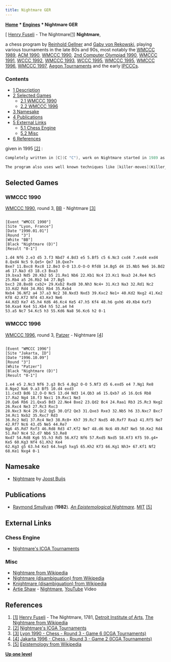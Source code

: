 ```yaml
---
title: Nightmare GER
---
```

**[Home](Home "Home") \* [Engines](Engines "Engines") \* Nightmare GER**



[ [Henry Fuseli](Category:Henry_Fuseli "Category:Henry Fuseli") - The Nightmare<a id="cite-note-1" href="#cite-ref-1">[1]</a>
**Nightmare**,  

a chess program by [Reinhold Gellner](Reinhold_Gellner "Reinhold Gellner") and [Gaby von Rekowski](Gaby_von_Rekowski "Gaby von Rekowski"), playing various tournaments in the late 80s and 90s, most notably the [WMCCC 1989](WMCCC_1989 "WMCCC 1989"), [ACM 1990](ACM_1990 "ACM 1990"), [WMCCC 1990](WMCCC_1990 "WMCCC 1990"), [2nd Computer Olympiad 1990](2nd_Computer_Olympiad#Chess "2nd Computer Olympiad"), [WMCCC 1991](WMCCC_1991 "WMCCC 1991"), [WCCC 1992](WCCC_1992 "WCCC 1992"), [WMCCC 1993](WMCCC_1993 "WMCCC 1993"), [WCCC 1995](WCCC_1995 "WCCC 1995"), [WMCCC 1995](WMCCC_1995 "WMCCC 1995"), [WMCCC 1996](WMCCC_1996 "WMCCC 1996"), [WMCCC 1997](WMCCC_1997 "WMCCC 1997"), [Aegon Tournaments](Aegon_Tournaments "Aegon Tournaments") and the early [IPCCCs](IPCCC "IPCCC"). 



### Contents


* [1 Description](#description)
* [2 Selected Games](#selected-games)
	+ [2.1 WMCCC 1990](#wmccc-1990)
	+ [2.2 WMCCC 1996](#wmccc-1996)
* [3 Namesake](#namesake)
* [4 Publications](#publications)
* [5 External Links](#external-links)
	+ [5.1 Chess Engine](#chess-engine)
	+ [5.2 Misc](#misc)
* [6 References](#references)






given in 1995 <a id="cite-note-2" href="#cite-ref-2">[2]</a> :




```C++
Completely written in [C](C "C"), work on Nightmare started in 1989 as a non-commercial project. It is a [brute force](Brute-Force "Brute-Force") program searching up to 7-ply in the middle-game with a selective search depth of up to 40 ply. Modified [null-move searches](Null_Move_Pruning "Null Move Pruning"), modified [singular extensions](Singular_Extensions "Singular Extensions"), [part-ply extensions](Extensions#FractionalExtensions "Extensions") and a new idea of hashing related meaningful subtrees are special features of Nightmare.

```


```C++
The program also uses well known techniques like [killer-moves](Killer_Heuristic "Killer Heuristic"), [history heuristic](History_Heuristic "History Heuristic"), [principal variation search](Principal_Variation_Search "Principal Variation Search") and [hash tables](Transposition_Table "Transposition Table") of 64,000 entries per side. The tournament [opening book](Opening_Book "Opening Book") consists of about 40,000 moves. Endgame databases are NOT used. Last year, Nightmare was transferred to 32-bit under extended [DOS](MS-DOS "MS-DOS") and it can now search 12,000 moves per second. The program's rating is about 2000ELO (German) on a [486-50](X86 "X86"). 

```

## Selected Games


### WMCCC 1990


[WMCCC 1990](WMCCC_1990 "WMCCC 1990"), round 3, [BB](BB "BB") - Nightmare <a id="cite-note-3" href="#cite-ref-3">[3]</a>




```

[Event "WMCCC 1990"]
[Site "Lyon, France"]
[Date "1990.01.01"]
[Round "3"]
[White "BB"]
[Black "Nightmare (D)"]
[Result "0-1"]

1.d4 Nf6 2.e3 d5 3.f3 Nbd7 4.Bd3 e5 5.Bf5 c5 6.Nc3 cxd4 7.exd4 exd4 8.Qxd4 Nc5 9.Qe5+ Qe7 10.Qxe7+
Bxe7 11.Bxc8 Rxc8 12.Be3 O-O 13.O-O-O Rfd8 14.Bg5 d4 15.Nb5 Ne6 16.Bd2 a6 17.Na3 d3 18.c3 Bxa3 
19.bxa3 Nd5 20.Kb2 b5 21.Re1 Nb6 22.Kb1 Nc4 23.Kc1 Nxa3 24.Re4 Nc5 25.Rb4 a5 26.Rb2 b4 27.Bg5 
bxc3 28.Bxd8 cxb2+ 29.Kxb2 Rxd8 30.Nh3 Nc4+ 31.Kc3 Na3 32.Rd1 Nc2 33.Kd2 Rd4 34.Rb1 Rb4 35.Rxb4 
Nxb4 36.Nf2 a4 37.a3 Nc2 38.Nxd3 Nxd3 39.Kxc2 Ne1+ 40.Kd2 Nxg2 41.Ke2 Kf8 42.Kf2 Nf4 43.Ke3 Ne6 
44.Kd3 Ke7 45.h4 Kd6 46.Kc4 Ke5 47.h5 Kf4 48.h6 gxh6 49.Kb4 Kxf3 50.Kxa4 Ke4 51.Kb4 h5 52.a4 h4 
53.a5 Nc7 54.Kc5 h3 55.Kd6 Na8 56.Kc6 h2 0-1 

```

### WMCCC 1996


[WMCCC 1996](WMCCC_1996 "WMCCC 1996"), round 3, [Patzer](Patzer "Patzer") - Nightmare <a id="cite-note-4" href="#cite-ref-4">[4]</a>




```

[Event "WMCCC 1996"]
[Site "Jakarta, ID"]
[Date "1996.10.09"]
[Round "3"]
[White "Patzer"]
[Black "Nightmare (D)"]
[Result "0-1"]

1.e4 e5 2.Nc3 Nf6 3.g3 Bc5 4.Bg2 O-O 5.Nf3 d5 6.exd5 e4 7.Ng1 Re8 8.Nge2 Na6 9.a3 Bf5 10.d4 exd3 
11.cxd3 Bd6 12.O-O Nc5 13.d4 Nd3 14.Qb3 a6 15.Qxb7 a5 16.Qc6 Rb8 17.Ra2 Ng4 18.f3 Nxc1 19.Rxc1 Ne3 
20.Qa6 Rb6 21.Qxa5 Bd3 22.Ne4 Bxe2 23.Qd2 Bc4 24.Raa1 Rb3 25.Rc3 Nxg2 26.Rxc4 Ne3 27.Rc3 Rxc3
28.Nxc3 Nc4 29.Qc2 Qg5 30.Qf2 Qe3 31.Qxe3 Rxe3 32.Nb5 h6 33.Nxc7 Bxc7 34.Rc1 Nxb2 35.Rxc7 Rd3 
36.Rc2 Nd1 37.Rc4 Ne3 38.Rc8+ Kh7 39.Rc7 Nxd5 40.Rxf7 Rxa3 41.Rf5 Ne7 42.Rf7 Nc6 43.d5 Ne5 44.Re7 
Ng6 45.Rd7 Rxf3 46.Rd8 Rd3 47.Kf2 Ne7 48.d6 Nc6 49.Rd7 Ne5 50.Ke2 Rd4 51.Re7 Nc4 52.d7 Nb6 53.Re8 
Nxd7 54.Rd8 Kg6 55.h3 Rd5 56.Kf2 Nf6 57.Rxd5 Nxd5 58.Kf3 Kf5 59.g4+ Ke5 60.Kg3 Nf4 61.Kh2 Ke4 
62.Kg3 g5 63.h4 Ke3 64.hxg5 hxg5 65.Kh2 Kf3 66.Kg1 Nh3+ 67.Kf1 Nf2 68.Ke1 Nxg4 0-1 

```

## Namesake


* [Nightmare](Nightmare_NL "Nightmare NL") by [Joost Buijs](Joost_Buijs "Joost Buijs")


## Publications


* [Raymond Smullyan](Raymond_Smullyan "Raymond Smullyan") (**1982**). *[An Epistemological Nightmare](http://www.mit.edu/people/dpolicar/writing/prose/text/epistemologicalNightmare.html)*. [MIT](Massachusetts_Institute_of_Technology "Massachusetts Institute of Technology") <a id="cite-note-5" href="#cite-ref-5">[5]</a>


## External Links


### Chess Engine


* [Nightmare's ICGA Tournaments](https://www.game-ai-forum.org/icga-tournaments/program.php?id=18)


### Misc


* [Nightmare from Wikipedia](https://en.wikipedia.org/wiki/Nightmare)
* [Nightmare (disambiguation) from Wikipedia](https://en.wikipedia.org/wiki/Nightmare_%28disambiguation%29)
* [Knightmare (disambiguation) from Wikipedia](https://en.wikipedia.org/wiki/Knightmare_%28disambiguation%29)
* [Artie Shaw](Category:Artie_Shaw "Category:Artie Shaw") - [Nightmare](https://www.jazziz.com/short-history-nightmare-artie-shaw-1936/), [YouTube](https://en.wikipedia.org/wiki/YouTube) Video


 
## References


1. <a id="cite-ref-1" href="#cite-note-1">[1]</a> [Henry Fuseli](Category:Henry_Fuseli "Category:Henry Fuseli") - The Nightmare, 1781, [Detroit Institute of Arts](https://en.wikipedia.org/wiki/Detroit_Institute_of_Arts), [The Nightmare from Wikipedia](https://en.wikipedia.org/wiki/The_Nightmare)
2. <a id="cite-ref-2" href="#cite-note-2">[2]</a> [Nightmare's ICGA Tournaments](https://www.game-ai-forum.org/icga-tournaments/program.php?id=18)
3. <a id="cite-ref-3" href="#cite-note-3">[3]</a> [Lyon 1990 - Chess - Round 3 - Game 6 (ICGA Tournaments)](https://www.game-ai-forum.org/icga-tournaments/round.php?tournament=60&round=3&id=6)
4. <a id="cite-ref-4" href="#cite-note-4">[4]</a> [Jakarta 1996 - Chess - Round 3 - Game 2 (ICGA Tournaments)](https://www.game-ai-forum.org/icga-tournaments/round.php?tournament=55&round=3&id=2)
5. <a id="cite-ref-5" href="#cite-note-5">[5]</a> [Epistemology from Wikipedia](https://en.wikipedia.org/wiki/Epistemology)

**[Up one level](Engines "Engines")**







 

